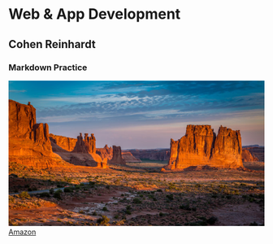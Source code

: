 # Web & App Development
## Cohen Reinhardt
### Markdown Practice
![New Mexico](new_mexico.jpg)
[Amazon](https://www.amazon.com/)

